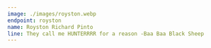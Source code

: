 ```yaml
---
image: ./images/royston.webp
endpoint: royston
name: Royston Richard Pinto
line: They call me HUNTERRRR for a reason -Baa Baa Black Sheep
---
```

